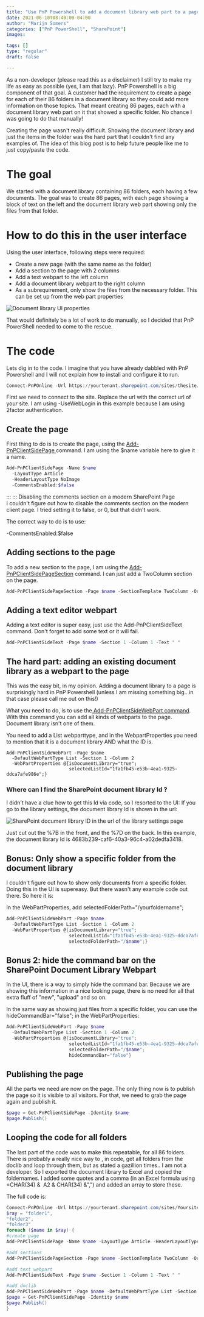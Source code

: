 ```yaml
---
title: "Use PnP Powershell to add a document library web part to a page (and only show a specific folder)"
date: 2021-06-10T08:40:00-04:00
author: "Marijn Somers"
categories: ["PnP PowerShell", "SharePoint"]
images:

tags: []
type: "regular"
draft: false

---
```

As a non-developer (please read this as a disclaimer) I still try to
make my life as easy as possible (yes, I am that lazy). PnP Powershell
is a big component of that goal. A customer had the requirement to
create a page for each of their 86 folders in a document library so they
could add more information on those topics. That meant creating 86
pages, each with a document library web part on it that showed a specific
folder. No chance I was going to do that manually!

Creating the page wasn't really difficult. Showing the document library
and just the items in the folder was the hard part that I couldn't find
any examples of. The idea of this blog post is to help future people
like me to just copy/paste the code.
 

# The goal 

We started with a document library containing 86 folders, each having a
few documents. The goal was to create 86 pages, with each page showing a
block of text on the left and the document library web part showing only
the files from that folder.

# How to do this in the user interface 

Using the user interface, following steps were required:

-   Create a new page (with the same name as the folder)
-   Add a section to the page with 2 columns
-   Add a text webpart to the left column
-   Add a document library webpart to the right column
-   As a subrequirement, only show the files from the necessary folder.
    This can be set up from the web part properties


![Document library UI
properties](https://techcommunity.microsoft.com/t5/image/serverpage/image-id/287231iEA8C8F80460DE259/image-size/medium?v=v2&px=400 "MS-list.png")


That would definitely be a lot of work to do manually, so I decided that
PnP PowerShell needed to come to the rescue.

# The code 

Lets dig in to the code. I imagine that you have already dabbled with
PnP Powershell and I will not explain how to install and configure it to
run.


```powershell
Connect-PnPOnline -Url https://yourtenant.sharepoint.com/sites/thesite/ -UseWebLogin
```


First we need to connect to the site. Replace the url with the correct
url of your site. I am using -UseWebLogin in this example because I am
using 2factor authentication.

## Create the page 

First thing to do is to create the page, using
the [Add-PnPClientSidePage ](https://pnp.github.io/powershell/cmdlets/Add-PnPClientSidePage.html)command.
I am using the \$name variable here to give it a name.


```powershell
Add-PnPClientSidePage -Name $name
  -LayoutType Article
  -HeaderLayoutType NoImage
  -CommentsEnabled:$false
```
:::
:::
Disabling the comments section on a modern SharePoint Page\
I couldn't figure out how to disable the comments section on the modern
client page. I tried setting it to false, or 0, but that didn't work.

The correct way to do is to use:

-CommentsEnabled:\$false

## Adding sections to the page 

To add a new section to the page, I am using
the [Add-PnPClientSidePageSection](https://pnp.github.io/powershell/cmdlets/Add-PnPClientSidePageSection.html) command.
I can just add a TwoColumn section on the page.


```powershell
Add-PnPClientSidePageSection -Page $name -SectionTemplate TwoColumn -Order 1
```

## Adding a text editor webpart 

Adding a text editor is super easy, just use the Add-PnPClientSideText
command. Don't forget to add some text or it will fail.


```powershell
Add-PnPClientSideText -Page $name -Section 1 -Column 1 -Text " "
```


## The hard part: adding an existing document library as a webpart to the page 

This was the easy bit, in my opinion. Adding a document library to a
page is surprisingly hard in PnP Powershell (unless I am missing
something big.. in that case please call me out on this!)

What you need to do, is to use the[ Add-PnPClientSideWebPart
command](https://pnp.github.io/powershell/cmdlets/Add-PnPClientSideWebPart.html).
With this command you can add all kinds of webparts to the page.
Document library isn't one of them.

You need to add a List webparttype, and in the WebpartProperties you
need to mention that it is a document library AND what the ID is.


``` {.lia-code-sample .language-applescript}
Add-PnPClientSideWebPart -Page $name
  -DefaultWebPartType List -Section 1 -Column 2
  -WebPartProperties @{isDocumentLibrary="true";
                       selectedListId="1fa1fb45-e53b-4ea1-9325-ddca7afe986e";}
```

### Where can I find the SharePoint document library Id ? 

I didn't have a clue how to get this Id via code, so I resorted to the
UI: If you go to the library settings, the document library Id is shown
in the url:


![SharePoint document library ID in the url of the library settings
page](https://techcommunity.microsoft.com/t5/image/serverpage/image-id/287222iE3871EB251E50F68/image-size/large?v=v2&px=999 "documentlibrary-id.png")

Just cut out the %7B in the front, and the %7D on the back.
In this example, the document library Id is
4683b239-caf6-40a3-96c4-a02dedfa3418.

## Bonus: Only show a specific folder from the document library 

I couldn't figure out how to show only documents from a specific folder.
Doing this in the UI is supereasy. But there wasn't any example code out
there. So here it is:

In the WebPartProperties, add selectedFolderPath="/yourfoldername";

```powershell
Add-PnPClientSideWebPart -Page $name
  -DefaultWebPartType List -Section 1 -Column 2
  -WebPartProperties @{isDocumentLibrary="true";
                       selectedListId="1fa1fb45-e53b-4ea1-9325-ddca7afe986e";
                       selectedFolderPath="/$name";}
```


## Bonus 2: hide the command bar on the SharePoint Document Library Webpart 

In the UI, there is a way to simply hide the command bar. Because we are
showing this information in a nice looking page, there is no need for
all that extra fluff of "new", "upload" and so on.

In the same way as showing just files from a specific folder, you can
use the hideCommandBar="false"; in the WebPartProperties:


```powershell
Add-PnPClientSideWebPart -Page $name
  -DefaultWebPartType List -Section 1 -Column 2
  -WebPartProperties @{isDocumentLibrary="true";
                       selectedListId="1fa1fb45-e53b-4ea1-9325-ddca7afe986e";
                       selectedFolderPath="/$name";
                       hideCommandBar="false"}
```


## Publishing the page 

All the parts we need are now on the page. The only thing now is to
publish the page so it is visible to all visitors. For that, we need to
grab the page again and publish it.


```powershell
$page = Get-PnPClientSidePage -Identity $name
$page.Publish()
```


## Looping the code for all folders 

The last part of the code was to make this repeatable, for all 86
folders. There is probably a really nice way to , in code, get all
folders from the doclib and loop through them, but as stated a gazillion
times.. I am not a
developer.
So I exported the document library to Excel and copied the foldernames.
I added some quotes and a comma (in an Excel formula using =CHAR(34) & 
A2 & CHAR(34) &",") and added an array to store these.

The full code is:

```powershell
Connect-PnPOnline -Url https://yourtenant.sharepoint.com/sites/Yoursite/ -UseWebLogin
$ray = "folder1",
"folder2",
"folder3"
foreach ($name in $ray) {
#create page
Add-PnPClientSidePage -Name $name -LayoutType Article -HeaderLayoutType NoImage -CommentsEnabled:$false

#add sections
Add-PnPClientSidePageSection -Page $name -SectionTemplate TwoColumn -Order 1

#add text webpart
Add-PnPClientSideText -Page $name -Section 1 -Column 1 -Text " "

#add doclib
Add-PnPClientSideWebPart -Page $name -DefaultWebPartType List -Section 1 -Column 2 -WebPartProperties @{isDocumentLibrary="true";selectedListId="1fa1fb45-e53b-4ea1-9325-ddca7afe986e";selectedFolderPath="/$name";hideCommandBar="false"}
$page = Get-PnPClientSidePage -Identity $name
$page.Publish()
}
```